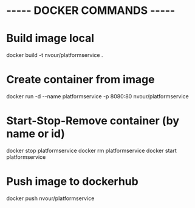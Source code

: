 # ----- DOCKER COMMANDS -----

# Build image local

docker build -t nvour/platformservice .

# Create container from image

docker run -d --name platformservice -p 8080:80 nvour/platformservice

# Start-Stop-Remove container (by name or id)

docker stop platformservice
docker rm platformservice
docker start platformservice

# Push image to dockerhub

docker push nvour/platformservice
